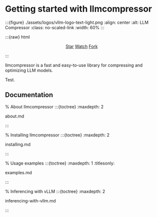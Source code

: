 # Getting started with llmcompressor

:::{figure} ./assets/logos/vllm-logo-text-light.png
:align: center
:alt: LLM Compressor
:class: no-scaled-link
:width: 60%
:::

:::{raw} html

<p style="text-align:center">
<script async defer src="https://buttons.github.io/buttons.js"></script>
<a class="github-button" href="https://github.com/vllm-project/llm-compressor" data-show-count="true" data-size="large" aria-label="Star">Star</a>
<a class="github-button" href="https://github.com/vllm-project/llm-compressor/subscription" data-icon="octicon-eye" data-size="large" aria-label="Watch">Watch</a>
<a class="github-button" href="https://github.com/vllm-project/llm-compressor/fork" data-icon="octicon-repo-forked" data-size="large" aria-label="Fork">Fork</a>
</p>
:::

llmcompressor is a fast and easy-to-use library for compressing and optimizing LLM models.

Test.

## Documentation

% About llmcompressor
:::{toctree}
:maxdepth: 2

about.md

:::

% Installing llmcompressor
:::{toctree}
:maxdepth: 2

installing.md

:::

% Usage examples
:::{toctree}
:maxdepth: 1
:titlesonly:

examples.md

:::

% Inferencing with vLLM
:::{toctree}
:maxdepth: 2

inferencing-with-vllm.md

:::
